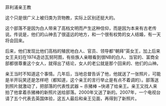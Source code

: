 菲利浦亲王教

这个只是很广义上被归类为货物教，实际上区别还挺大的。

这个部落不是因为白人带来了高档文明而产生这种信仰，而是因为本来有古老传说。传说是，他们的山神去了很遥远的地方，和一个很有权势的女人结婚，有一天将会回来。

后来，他们发现比他们高档的殖民地白人、官员、领导都“朝拜”英女王，加上后来女王夫妇在1974造访瓦努阿图，有些族人亲眼看到很NB的白人、当官的、富商全部都很尊重这个女人，就得出了结论，女人的老公就是那个回来的、他们的山神。

亲王当时不知道这个事情。几年后，当地总督告诉了他，他就送了一张照片，可能是半开玩笑还是怎样吧（都知道，这个亲王的言行举止是有点不着调的）。部落送到照片就激动了，把部落的代表性武器 ~ 杀猪棒 ~快递了给亲王。亲王又找人来拍了他拿着杀猪棒的新照片送给部落。2000年又送了新的。2007年，一个电视台请了五个代表去英国体验，这五人最后和亲王见面，再得到了新照片。
